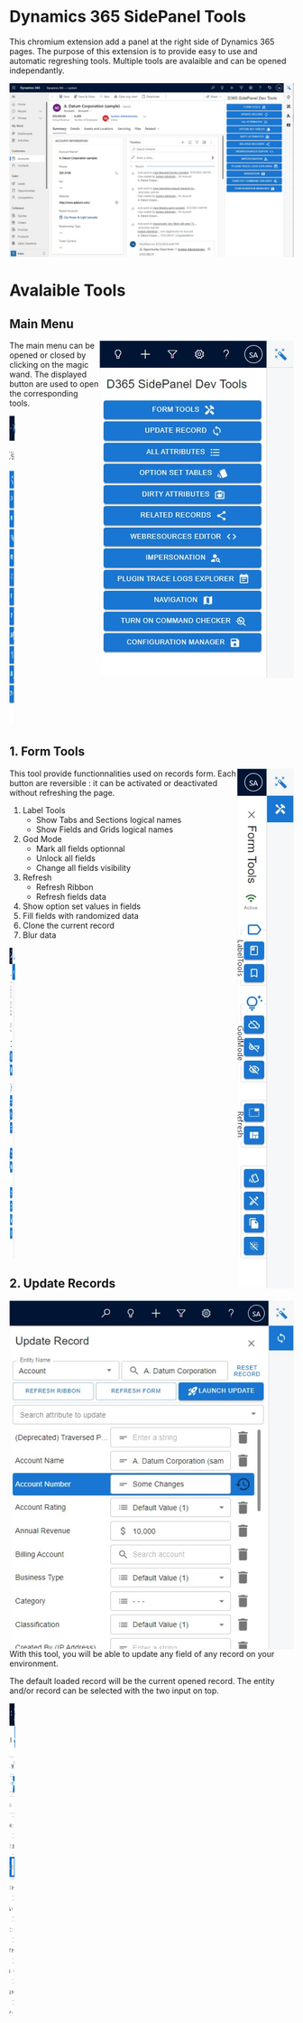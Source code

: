 
Dynamics 365 SidePanel Tools
============================


This chromium extension add a panel at the right side of Dynamics 365 pages. The purpose of this extension is to provide easy to use and automatic regreshing tools. Multiple tools are avalaible and can be opened independantly.

![image](screenshots/jpg/0.OverallView.jpg)

# Avalaible Tools

## Main Menu

<img align="right" src="screenshots/jpg/0.MainMenu.jpg">

The main menu can be opened or closed by clicking on the magic wand. The displayed button are used to open the corresponding tools.

<img height="550px" width="10px" src="screenshots/jpg/0.MainMenu.jpg">


## 1\. Form Tools

<img align="right" src="screenshots/jpg/1.FormTools.jpg">

This tool provide functionnalities used on records form. Each button are reversible : it can be activated or deactivated without refreshing the page.

1. Label Tools
   - Show Tabs and Sections logical names
   - Show Fields and Grids logical names
2. God Mode
   *   Mark all fields optionnal
   *   Unlock all fields
   *   Change all fields visibility
3. Refresh
   *   Refresh Ribbon
   *   Refresh fields data
4.  Show option set values in fields
5.  Fill fields with randomized data
6.  Clone the current record
7.  Blur data

<img height="550px" width="10px" src="screenshots/jpg/1.FormTools.jpg">



## 2\. Update Records

<img align="right" src="screenshots/jpg/2.UpdateRecords.jpg">

With this tool, you will be able to update any field of any record on your environment.

The default loaded record will be the current opened record. The entity and/or record can be selected with the two input on top.


<img height="550px" width="10px" src="screenshots/jpg/2.UpdateRecords.jpg">
